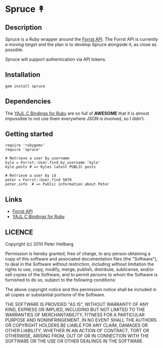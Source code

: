 # Spruce ↟

## Description

Spruce is a Ruby wrapper around the [Forrst API](http://forrst.com/apidocs.html). 
The Forrst API is currently a _moving target_ and the plan is to develop Spruce 
alongside it, as close as possible.

Spruce will support authentication via API tokens.

## Installation

    gem install spruce

## Dependencies

The [YAJL C Bindings for Ruby](http://github.com/brianmario/yajl-ruby) are so 
full of **AWESOME** that it is almost impossible to not use them everywhere JSON 
is involved, so I didn’t.

## Getting started

    require 'rubygems'
    require 'spruce'
    
    # Retrieve a user by username
    kyle = Forrst::User.find_by_username 'kyle'
    kyle.posts # => Kyles latest PUBLIC posts
    
    # Retrieve a user by id
    peter = Forrst::User.find 5079
    peter.info  # => Public information about Peter
    
## Links

  - [Forrst API](http://forrst.com/apidocs.html)
  - [YAJL C Bindings for Ruby](http://github.com/brianmario/yajl-ruby)

## LICENCE

Copyright (c) 2010 Peter Hellberg

Permission is hereby granted, free of charge, to any person obtaining a copy
of this software and associated documentation files (the "Software"), to deal
in the Software without restriction, including without limitation the rights
to use, copy, modify, merge, publish, distribute, sublicense, and/or sell
copies of the Software, and to permit persons to whom the Software is
furnished to do so, subject to the following conditions:

The above copyright notice and this permission notice shall be included in
all copies or substantial portions of the Software.

THE SOFTWARE IS PROVIDED "AS IS", WITHOUT WARRANTY OF ANY KIND, EXPRESS OR
IMPLIED, INCLUDING BUT NOT LIMITED TO THE WARRANTIES OF MERCHANTABILITY,
FITNESS FOR A PARTICULAR PURPOSE AND NONINFRINGEMENT. IN NO EVENT SHALL THE
AUTHORS OR COPYRIGHT HOLDERS BE LIABLE FOR ANY CLAIM, DAMAGES OR OTHER
LIABILITY, WHETHER IN AN ACTION OF CONTRACT, TORT OR OTHERWISE, ARISING FROM,
OUT OF OR IN CONNECTION WITH THE SOFTWARE OR THE USE OR OTHER DEALINGS IN
THE SOFTWARE.
